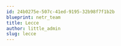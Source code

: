 ```yaml
---
id: 24b0275e-507c-41ed-9195-32b98f7f1b2b
blueprint: netr_team
title: Lecce
author: little_admin
slug: lecce
---
```

